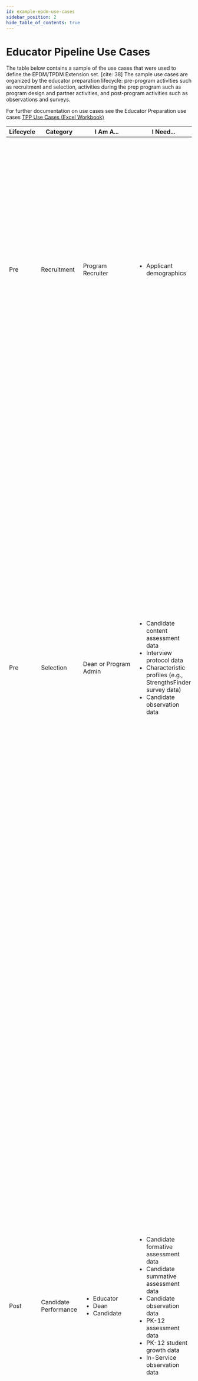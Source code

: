 ```yaml
---
id: example-epdm-use-cases
sidebar_position: 2
hide_table_of_contents: true
---
```


# Educator Pipeline Use Cases

The table below contains a sample of the use cases that were used to define the EPDM/TPDM Extension set. [cite: 38]
The sample use cases are organized by the educator preparation lifecycle: pre-program activities such as recruitment and selection, activities during the prep program such as program design and partner activities, and post-program activities such as observations and surveys.

For further documentation on use cases see the Educator Preparation use cases [TPP Use Cases (Excel Workbook)](https://edfi.atlassian.net/wiki/download/attachments/23169685/TPP%20Use%20Cases%20and%20Data_final.xlsx?version=3D1&amp;modificationDate=3D1641999170717&amp;cacheVersion=3D1&amp;api=3Dv2)

| Lifecycle | Category | I Am A... | I Need... | In Order To... | Data Elements |
|---|---|---|---|---|---|
| Pre | Recruitment | Program Recruiter | <ul><li>Applicant demographics</li></ul> | Assess the diversity/general profile of the applicant pool to assess recruitment efforts and identify gaps in recruitment efforts. | <ul><li>Recommending Institution</li><li>Applicant Name</li><li>Applicant ID</li><li>Applicant Race</li><li>Applicant Ethnicity</li><li>Applicant Age</li><li>Applicant Language</li><li>Applicant Pell Grant</li><li>Applicant First-Time College Student</li><li>Applicant Gender</li><li>Applicant Sex</li><li>Applicant Disability</li><li>Applicant Address</li><li>Federal Locale Code of Applicant High School</li><li>Recommending Institution Name</li><li>Recommending Institution Type (e.g., transfer, community college)</li></ul> |
| Pre | Selection | Dean or Program Admin | <ul><li>Candidate content assessment data</li><li>Interview protocol data</li><li>Characteristic profiles (e.g., StrengthsFinder survey data)</li><li>Candidate observation data</li></ul> | Understand the characteristics of incoming candidates and how this relates to their performance in the program. | <ul><li>Recommending Institution</li><li>Basic Skills Test Date</li><li>Basic Skills Test Overall Score</li><li>Applicant SAT</li><li>Applicant ACT</li><li>Applicant GPA</li><li>Interview Protocol Rubric type</li><li>Interview Protocol Rubric score</li><li>Interview Protocol Rubric indicators</li><li>Interview Protocol Rubric indicator scores</li><li>Teacher Candidate Cumulative GPA</li><li>Teacher Candidate Academic Content GPA</li><li>Teacher Candidate Observation Overall Score</li><li>Teacher Candidate Observation Indicator Description</li><li>Teacher Candidate Observation Indicator Score</li><li>Teacher Candidate Observation Date</li><li>Fieldwork Type</li><li>Course ID</li><li>Course Grade</li><li>Characteristic profile (e.g., StrengthsFinder survey data) Overall Score</li><li>Characteristic profile (e.g., StrengthsFinder survey data) Item Description</li><li>Characteristic profile (e.g., StrengthsFinder survey data) Item Score</li><li>Characteristic profile (e.g., StrengthsFinder survey data) Date</li></ul> |
| Post | Candidate Performance | <ul><li>Educator</li><li>Dean</li><li>Candidate</li></ul> | <ul><li>Candidate formative assessment data</li><li>Candidate summative assessment data</li><li>Candidate observation data</li><li>PK-12 assessment data</li><li>PK-12 student growth data</li><li>In-Service observation data</li></ul> | Compare fieldwork observation scores to performance at key points during the first year of teaching. | <ul><li>Recommending Institution</li><li>Candidate Observation Overall Score</li><li>Candidate Observation Domain Description</li><li>Candidate Observation Domain Score</li><li>Candidate Observation Indicator Description</li><li>Candidate Observation Indicator Score</li><li>Candidate Observation Date</li><li>Fieldwork Type</li><li>Formative Assessment Overall Score</li><li>Formative Assessment Component Description</li><li>Formative Assessment Component Score</li><li>Formative Assessment Date</li><li>Summative Assessment Overall Score</li><li>Summative Assessment Component Description</li><li>Summative Assessment Component Score</li><li>Summative Assessment Date</li><li>In-Service Observation Overall Score</li><li>In-Service Observation Domain Description</li><li>In-Service Observation Domain Score</li><li>In-Service Observation Indicator Description</li><li>In-Service Observation Indicator Score</li><li>In-Service Observation Date</li><li>PK-12 Assessment Overall Score</li><li>PK-12 Assessment Component Description</li><li>PK-12 Assessment Component Score</li><li>PK-12 Assessment Date</li><li>PK-12 Student Growth Type (Value Add, SLO)</li><li>PK-12 Student Growth Met (Y/N)</li><li>PK-12 Student Growth Measure Date</li><li>Section ID</li><li>Course ID</li><li>Candidate ID</li><li>Staff ID</li></ul> |
| Post | Designing Coursework / Curriculum | <ul><li>Educator</li><li>Dean</li></ul> | <ul><li>Candidate performance data</li><li>Program Graduate Observation data</li></ul> | Determine if Candidate performance in the clinical classroom aligns with Program Graduate performance in the PK-12 classroom. | <ul><li>Recommending Institution</li><li>Staff ID</li><li>Candidate Class Rank</li><li>Candidate Cumulative GPA</li><li>Candidate Academic Content GPA</li><li>Candidate Observation Overall Score</li><li>Candidate Observation Domain Description</li><li>Candidate Observation Domain Score</li><li>Candidate Observation Indicator Description</li><li>Candidate Observation Indicator Score</li><li>Candidate Observation Date</li><li>Fieldwork Type</li><li>Program Graduate Observation Overall Score</li><li>Program Graduate Observation Domain Description</li><li>Program Graduate Observation Domain Score</li><li>Program Graduate Observation Indicator Description</li><li>Program Graduate Observation Indicator Score</li><li>Program Graduate Observation Date</li><li>Course ID</li><li>Course Grade</li><li>Course Assessment Overall Score</li><li>Course Assessment Component Description</li><li>Course Assessment Component Score</li></ul> |
| During | District partners&nbsp; | <ul><li>Dean</li><li>Clinical Administrator</li><li>Program Evaluator</li></ul> | <ul><li>Mentor Teacher survey data</li><li>PK-12 student survey data</li><li>PK-12 assessment data</li><li>PK-12 student growth data</li><li>District perception survey data</li><li>School partnership survey data</li><li>Parent survey data</li></ul> | Assess if partner schools and students in those schools hosting Candidates are benefiting from partnerships. | <ul><li>Recommending Institution</li><li>Candidate ID</li><li>Recommending Institution</li><li>District Perception Survey Overall Score</li><li>District Perception Survey Item Description</li><li>District Perception Survey Item Score</li><li>District Perception Survey Date</li><li>Parent Survey Overall Score</li><li>Parent Survey Item Description</li><li>Parent Survey Item Score</li><li>Parent Survey Date</li><li>School Partner Survey Overall Score</li><li>School Partner Survey Item Description</li><li>School Partner Survey Item Score</li><li>School Partner Survey Date</li><li>Mentor Teacher Survey Date</li><li>Mentor Teacher Survey Item Description</li><li>Mentor Teacher Survey Item Score</li><li>Mentor Teacher Survey Overall Score</li><li>PK-12 Student Survey Date</li><li>PK-12 Student Survey Overall Score</li><li>PK-12 Student Survey Item Description</li><li>PK-12 Student Survey Item Score</li><li>Course ID</li><li>PK-12 Assessment Overall Score</li><li>PK-12 Assessment Component Description</li><li>PK-12 Assessment Component Score</li><li>PK-12 Assessment Date</li><li>PK-12 Student Growth Type (Value Add, SLO)</li><li>PK-12 Student Growth Met (Y/N)</li><li>PK-12 Student Growth Measure Date</li></ul> |
| During | Designing Coursework / Curriculum | <ul><li>Educator</li><li>Dean</li></ul> | <ul><li>PK-12 demographics</li><li>PK-12 demographic projections</li></ul> | Determine demographics of the PK-12 students that EPPs need to consider when designing the coursework for Candidates. | <ul><li>Recommending Institution</li><li>School Name</li><li>School ID</li><li>District Name</li><li>District ID</li><li>Federal Locale Code</li><li>PK-12 ELL Enrollment</li><li>PK-12 ESL Enrollment</li><li>PK-12 FRPL Enrollment</li><li>PK-12 SPED Enrollment</li><li>PK-12 Race</li><li>PK-12 Ethnicity</li><li>PK-12 Gender</li><li>PK-12 Sex</li><li>PK-12 Age</li><li>PK-12 IDEA Disability</li><li>PK-12 504</li><li>Grade Level</li><li>PK-12 ELL Enrollment Projection</li><li>PK-12 FRPL Enrollment Projection</li><li>PK-12 SPED Enrollment Projection</li><li>PK-12 Race Projection</li><li>PK-12 Ethnicity Projection</li><li>PK-12 Gender Projection</li><li>PK-12 Sex Projection</li><li>PK-12 Age Projection</li><li>PK-12 504 Projection</li></ul> |

